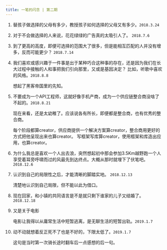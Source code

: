 ```yaml
---
title: 一笔的闪念 | 第二期
---
```

1. 替孩子做选择的父母有多少，教授孩子如何选择的父母又有多少。`2018.3.24`

2. 对于不会做选择的人来说，花花绿绿的广告真的太吸引人了。 `2018.7.6`

3. 到了更高的高度，即便可选择的范围大了很多，但是能相互匹配的人并没有增多，反而可能更少？ `2018.7.14`

4. 我们喜欢或感兴趣于一件事是出于某种巧合这种事的存在，还是因为我们在长大过程中接触的人和事把我们引向那里，又或是基因决定？
   比如，听歌中喜欢的风格。`2018.8.8`
   
   想起了黑客帝国里的先知。

5. 不要成为一个API工程师，这就好像手机产商，成为一个供应链整合商没啥了不起的。`2018.8.21`

   现在来看，还是太幼稚了。应该说各有所长，即便都是整合商，也有优秀的整合商。
   
   每个阶段都算creator，供应商提供一个解决方案算creator，整合商用更好的方式把他呈现出来也算creator。
   写框架写库算creator，使用框架和库造出应用，也算creator。
   
6. 为什么我总是喜欢一个人出去浪，突然想起初中那会参加3.5Km越野跑一个人享受着耳旁呼啸而过的风最先到达终点。大概从那时就埋下了伏笔吧。`2018.12.6`

7. 认识到自己的局限性之后，才能清晰的脚踏实地。 `2018.12.13`
   
   清楚地认识到自己局限，但不能以此为借口。

8. 现在回家，和小镇的共同语言是不是就只剩下谁家的儿子又结婚了。`2018.12.18`

9. 又是关于电影

   电影让我得以从庸常生活中短暂逃离，是无聊生活的短暂出轨。`2019.1.7`

10. 动不动就想着反正死不了也是不好的，下限太低了。`2019.1.7`

    这句是当时第一次骑长途时翻车后一点感想的后一句。

<CommonFooter-ForIdea></CommonFooter-ForIdea>